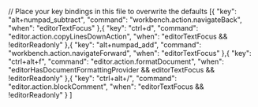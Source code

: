 // Place your key bindings in this file to overwrite the defaults
[{
    "key": "alt+numpad_subtract",
    "command": "workbench.action.navigateBack",
    "when": "editorTextFocus"
},{
    "key": "ctrl+d",
    "command": "editor.action.copyLinesDownAction",
    "when": "editorTextFocus && !editorReadonly"
},{
    "key": "alt+numpad_add",
    "command": "workbench.action.navigateForward",
    "when": "editorTextFocus"
},{
    "key": "ctrl+alt+f",
    "command": "editor.action.formatDocument",
    "when": "editorHasDocumentFormattingProvider && editorTextFocus && !editorReadonly"
},{
    "key": "ctrl+alt+/",
    "command": "editor.action.blockComment",
    "when": "editorTextFocus && !editorReadonly"
}
]